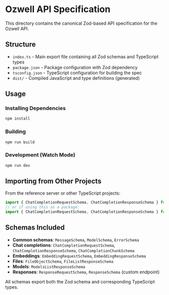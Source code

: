 # Ozwell API Specification

This directory contains the canonical Zod-based API specification for the Ozwell API.

## Structure

- `index.ts` - Main export file containing all Zod schemas and TypeScript types
- `package.json` - Package configuration with Zod dependency
- `tsconfig.json` - TypeScript configuration for building the spec
- `dist/` - Compiled JavaScript and type definitions (generated)

## Usage

### Installing Dependencies

```bash
npm install
```

### Building

```bash
npm run build
```

### Development (Watch Mode)

```bash
npm run dev
```

## Importing from Other Projects

From the reference server or other TypeScript projects:

```typescript
import { ChatCompletionRequestSchema, ChatCompletionResponseSchema } from '../../../spec';
// or if using this as a package:
import { ChatCompletionRequestSchema, ChatCompletionResponseSchema } from '@ozwell/api-spec';
```

## Schemas Included

- **Common schemas**: `MessageSchema`, `ModelSchema`, `ErrorSchema`
- **Chat completions**: `ChatCompletionRequestSchema`, `ChatCompletionResponseSchema`, `ChatCompletionChunkSchema`
- **Embeddings**: `EmbeddingRequestSchema`, `EmbeddingResponseSchema`
- **Files**: `FileObjectSchema`, `FileListResponseSchema`
- **Models**: `ModelsListResponseSchema`
- **Responses**: `ResponseRequestSchema`, `ResponseSchema` (custom endpoint)

All schemas export both the Zod schema and corresponding TypeScript types.
